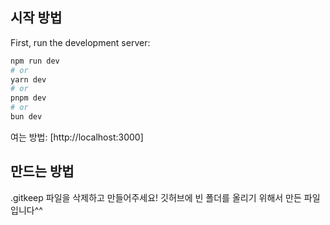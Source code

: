 ## 시작 방법

First, run the development server:

```bash
npm run dev
# or
yarn dev
# or
pnpm dev
# or
bun dev
```

여는 방법: [http://localhost:3000]

## 만드는 방법
.gitkeep 파일을 삭제하고 만들어주세요!
깃허브에 빈 폴더를 올리기 위해서 만든 파일입니다^^


